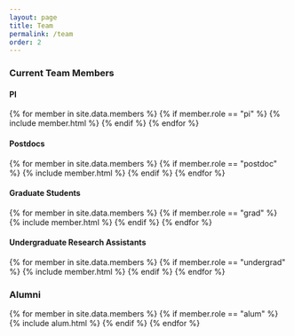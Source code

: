 ```yaml
---
layout: page
title: Team
permalink: /team
order: 2
---
```


### Current Team Members

#### PI
{% for member in site.data.members %}
  {% if member.role == "pi" %}
    {% include member.html %}
  {% endif %}
{% endfor %}

#### Postdocs
{% for member in site.data.members %}
  {% if member.role == "postdoc" %}
    {% include member.html %}
  {% endif %}
{% endfor %}

#### Graduate Students
{% for member in site.data.members %}
  {% if member.role == "grad" %}
    {% include member.html %}
  {% endif %}
{% endfor %}

#### Undergraduate Research Assistants
{% for member in site.data.members %}
  {% if member.role == "undergrad" %}
    {% include member.html %}
  {% endif %}
{% endfor %}

### Alumni

{% for member in site.data.members %}
  {% if member.role == "alum" %}
    {% include alum.html %}
  {% endif %}
{% endfor %}
